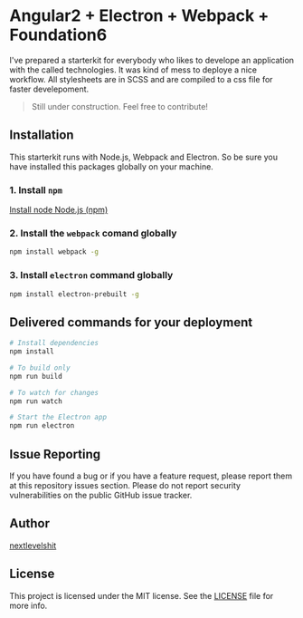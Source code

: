 # Angular2 + Electron + Webpack + Foundation6
I've prepared a starterkit for everybody who likes to develope an application with the called technologies. It was kind of mess to deploye a nice workflow. All stylesheets are in SCSS and are compiled to a css file for faster develepoment.
 
> Still under construction. Feel free to contribute!

## Installation
This starterkit runs with Node.js, Webpack and Electron. So be sure you have installed this packages globally on your machine.

### 1. Install ```npm```
[Install node Node.js (npm)](http://nodejs.org)

### 2. Install the ```webpack``` comand globally
```bash
npm install webpack -g
```

### 3. Install ```electron``` command globally
```bash
npm install electron-prebuilt -g
```

## Delivered commands for your deployment
```bash
# Install dependencies
npm install

# To build only
npm run build

# To watch for changes
npm run watch

# Start the Electron app
npm run electron
```

## Issue Reporting

If you have found a bug or if you have a feature request, please report them at this repository issues section. Please do not report security vulnerabilities on the public GitHub issue tracker.

## Author

[nextlevelshit](http://www.dailysh.it)

## License

This project is licensed under the MIT license. See the [LICENSE](LICENSE) file for more info.
